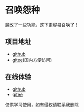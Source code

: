 # 召唤怨种
魔改了一些功能，这下更容易召唤了！

## 项目地址
* [github](https://github.com/ltxhhz/zhaoHuanShenLong)  
* [gitee](https://gitee.com/ltxhhz/zhaoHuanShenLong)(国内方便访问)

## 在线体验
* [github](https://ltxhhz.github.io/zhaoHuanShenLong/)
* [gitee](http://ltxhhz.gitee.io/zhaohuanshenlong)

仅供学习使用，如有侵权请联系我删除
